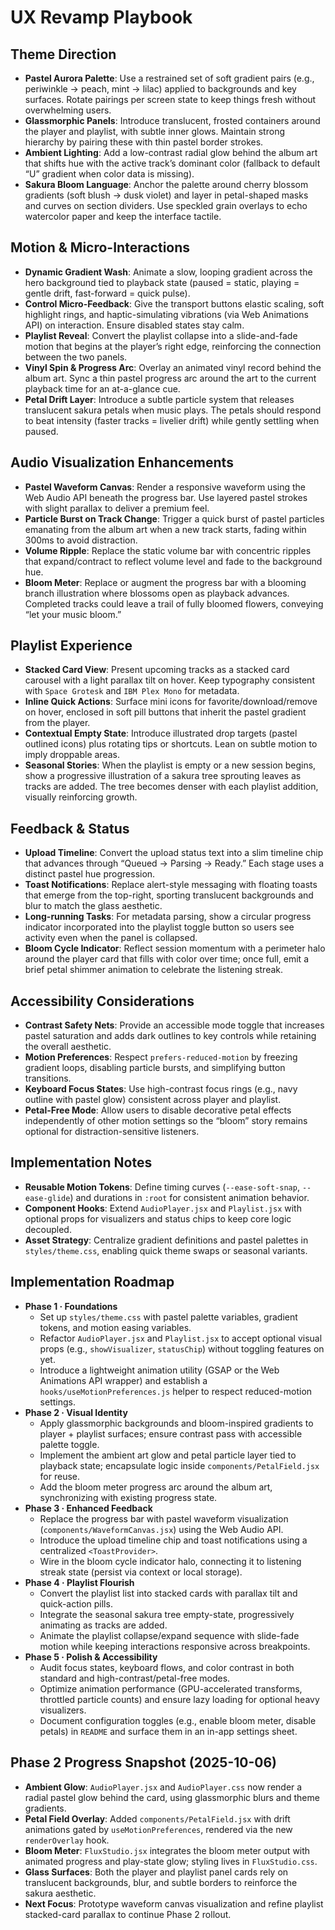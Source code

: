 # UX Revamp Playbook

## Theme Direction
- **Pastel Aurora Palette**: Use a restrained set of soft gradient pairs (e.g., periwinkle → peach, mint → lilac) applied to backgrounds and key surfaces. Rotate pairings per screen state to keep things fresh without overwhelming users.
- **Glassmorphic Panels**: Introduce translucent, frosted containers around the player and playlist, with subtle inner glows. Maintain strong hierarchy by pairing these with thin pastel border strokes.
- **Ambient Lighting**: Add a low-contrast radial glow behind the album art that shifts hue with the active track’s dominant color (fallback to default “U” gradient when color data is missing).
- **Sakura Bloom Language**: Anchor the palette around cherry blossom gradients (soft blush → dusk violet) and layer in petal-shaped masks and curves on section dividers. Use speckled grain overlays to echo watercolor paper and keep the interface tactile.

## Motion & Micro-Interactions
- **Dynamic Gradient Wash**: Animate a slow, looping gradient across the hero background tied to playback state (paused = static, playing = gentle drift, fast-forward = quick pulse).
- **Control Micro-Feedback**: Give the transport buttons elastic scaling, soft highlight rings, and haptic-simulating vibrations (via Web Animations API) on interaction. Ensure disabled states stay calm.
- **Playlist Reveal**: Convert the playlist collapse into a slide-and-fade motion that begins at the player’s right edge, reinforcing the connection between the two panels.
- **Vinyl Spin & Progress Arc**: Overlay an animated vinyl record behind the album art. Sync a thin pastel progress arc around the art to the current playback time for an at-a-glance cue.
- **Petal Drift Layer**: Introduce a subtle particle system that releases translucent sakura petals when music plays. The petals should respond to beat intensity (faster tracks = livelier drift) while gently settling when paused.

## Audio Visualization Enhancements
- **Pastel Waveform Canvas**: Render a responsive waveform using the Web Audio API beneath the progress bar. Use layered pastel strokes with slight parallax to deliver a premium feel.
- **Particle Burst on Track Change**: Trigger a quick burst of pastel particles emanating from the album art when a new track starts, fading within 300ms to avoid distraction.
- **Volume Ripple**: Replace the static volume bar with concentric ripples that expand/contract to reflect volume level and fade to the background hue.
- **Bloom Meter**: Replace or augment the progress bar with a blooming branch illustration where blossoms open as playback advances. Completed tracks could leave a trail of fully bloomed flowers, conveying “let your music bloom.”

## Playlist Experience
- **Stacked Card View**: Present upcoming tracks as a stacked card carousel with a light parallax tilt on hover. Keep typography consistent with `Space Grotesk` and `IBM Plex Mono` for metadata.
- **Inline Quick Actions**: Surface mini icons for favorite/download/remove on hover, enclosed in soft pill buttons that inherit the pastel gradient from the player.
- **Contextual Empty State**: Introduce illustrated drop targets (pastel outlined icons) plus rotating tips or shortcuts. Lean on subtle motion to imply droppable areas.
- **Seasonal Stories**: When the playlist is empty or a new session begins, show a progressive illustration of a sakura tree sprouting leaves as tracks are added. The tree becomes denser with each playlist addition, visually reinforcing growth.

## Feedback & Status
- **Upload Timeline**: Convert the upload status text into a slim timeline chip that advances through “Queued → Parsing → Ready.” Each stage uses a distinct pastel hue progression.
- **Toast Notifications**: Replace alert-style messaging with floating toasts that emerge from the top-right, sporting translucent backgrounds and blur to match the glass aesthetic.
- **Long-running Tasks**: For metadata parsing, show a circular progress indicator incorporated into the playlist toggle button so users see activity even when the panel is collapsed.
- **Bloom Cycle Indicator**: Reflect session momentum with a perimeter halo around the player card that fills with color over time; once full, emit a brief petal shimmer animation to celebrate the listening streak.

## Accessibility Considerations
- **Contrast Safety Nets**: Provide an accessible mode toggle that increases pastel saturation and adds dark outlines to key controls while retaining the overall aesthetic.
- **Motion Preferences**: Respect `prefers-reduced-motion` by freezing gradient loops, disabling particle bursts, and simplifying button transitions.
- **Keyboard Focus States**: Use high-contrast focus rings (e.g., navy outline with pastel glow) consistent across player and playlist.
- **Petal-Free Mode**: Allow users to disable decorative petal effects independently of other motion settings so the “bloom” story remains optional for distraction-sensitive listeners.

## Implementation Notes
- **Reusable Motion Tokens**: Define timing curves (`--ease-soft-snap`, `--ease-glide`) and durations in `:root` for consistent animation behavior.
- **Component Hooks**: Extend `AudioPlayer.jsx` and `Playlist.jsx` with optional props for visualizers and status chips to keep core logic decoupled.
- **Asset Strategy**: Centralize gradient definitions and pastel palettes in `styles/theme.css`, enabling quick theme swaps or seasonal variants.

## Implementation Roadmap
- **Phase 1 · Foundations**
  - Set up `styles/theme.css` with pastel palette variables, gradient tokens, and motion easing variables.
  - Refactor `AudioPlayer.jsx` and `Playlist.jsx` to accept optional visual props (e.g., `showVisualizer`, `statusChip`) without toggling features on yet.
  - Introduce a lightweight animation utility (GSAP or the Web Animations API wrapper) and establish a `hooks/useMotionPreferences.js` helper to respect reduced-motion settings.
- **Phase 2 · Visual Identity**
  - Apply glassmorphic backgrounds and bloom-inspired gradients to player + playlist surfaces; ensure contrast pass with accessible palette toggle.
  - Implement the ambient art glow and petal particle layer tied to playback state; encapsulate logic inside `components/PetalField.jsx` for reuse.
  - Add the bloom meter progress arc around the album art, synchronizing with existing progress state.
- **Phase 3 · Enhanced Feedback**
  - Replace the progress bar with pastel waveform visualization (`components/WaveformCanvas.jsx`) using the Web Audio API.
  - Introduce the upload timeline chip and toast notifications using a centralized `<ToastProvider>`.
  - Wire in the bloom cycle indicator halo, connecting it to listening streak state (persist via context or local storage).
- **Phase 4 · Playlist Flourish**
  - Convert the playlist list into stacked cards with parallax tilt and quick-action pills.
  - Integrate the seasonal sakura tree empty-state, progressively animating as tracks are added.
  - Animate the playlist collapse/expand sequence with slide-fade motion while keeping interactions responsive across breakpoints.
- **Phase 5 · Polish & Accessibility**
  - Audit focus states, keyboard flows, and color contrast in both standard and high-contrast/petal-free modes.
  - Optimize animation performance (GPU-accelerated transforms, throttled particle counts) and ensure lazy loading for optional heavy visualizers.
  - Document configuration toggles (e.g., enable bloom meter, disable petals) in `README` and surface them in an in-app settings sheet.

## Phase 2 Progress Snapshot (2025-10-06)
- **Ambient Glow**: `AudioPlayer.jsx` and `AudioPlayer.css` now render a radial pastel glow behind the card, using glassmorphic blurs and theme gradients.
- **Petal Field Overlay**: Added `components/PetalField.jsx` with drift animations gated by `useMotionPreferences`, rendered via the new `renderOverlay` hook.
- **Bloom Meter**: `FluxStudio.jsx` integrates the bloom meter output with animated progress and play-state glow; styling lives in `FluxStudio.css`.
- **Glass Surfaces**: Both the player and playlist panel cards rely on translucent backgrounds, blur, and subtle borders to reinforce the sakura aesthetic.
- **Next Focus**: Prototype waveform canvas visualization and refine playlist stacked-card parallax to continue Phase 2 rollout.
